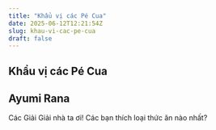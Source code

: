 ```yaml
---
title: "Khẩu vị các Pé Cua"
date: 2025-06-12T12:21:54Z
slug: khau-vi-cac-pe-cua
draft: false
---
```


## Khẩu vị các Pé Cua

## Ayumi Rana

Các Giải Giải nhà ta ơi!
Các bạn thích loại thức ăn nào nhất?